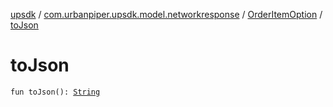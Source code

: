 [upsdk](../../index.md) / [com.urbanpiper.upsdk.model.networkresponse](../index.md) / [OrderItemOption](index.md) / [toJson](./to-json.md)

# toJson

`fun toJson(): `[`String`](https://kotlinlang.org/api/latest/jvm/stdlib/kotlin/-string/index.html)